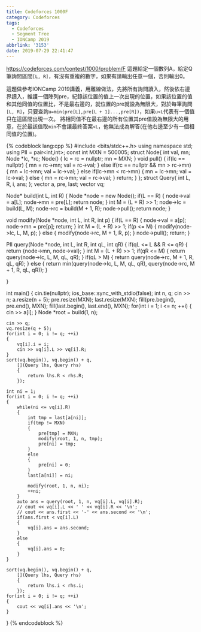 ```yaml
---
title: Codeforces 1000F
category: Codeforces
tags:
  - Codeforces
  - Segment Tree
  - IONCamp 2019
abbrlink: '3153'
date: 2019-07-29 22:41:47
---
```

https://codeforces.com/contest/1000/problem/F
這題給定一個數列A，給定Q筆詢問區間`[L, R]`，有沒有重複的數字，如果有請輸出任意一個，否則輸出0。
<!-- more -->
這題做參考IONCamp 2019講義，用離線做法，先將所有詢問讀入，然後依右邊界讀入，維護一個陣列pre，紀錄該位置的值上一次出現的位置，如果該位置的值和其他同值的位置比，不是最右邊的，就位置的pre就設為無限大，對於每筆詢問`[L, R]`，只要查詢`u=min(pre[L],pre[L + 1]...,pre[R])`，如果`u<L`代表有一個值只在這區間出現一次。
將相同值不在最右邊的所有位置其pre值設為無限大的用意，在於最該值取`min`不會讓最終答案`<L`，他無法成為解答(在他右邊至少有一個相同值的位置)。

{% codeblock lang:cpp %}
#include <bits/stdc++.h>
using namespace std;
using PII = pair<int,int>;
const int MXN = 500005;
struct Node{
    int val, mn;
    Node *lc, *rc;
    Node()
    {
        lc = rc = nullptr;
        mn = MXN;
    }
    void pull()
    {
        if(lc == nullptr)
        {
            mn = rc->mn;
            val = rc->val;
        }
        else if(rc == nullptr && mn > rc->mn)
        {
            mn = lc->mn;
            val = lc->val;
        }
        else if(lc->mn < rc->mn)
        {
            mn = lc->mn;
            val = lc->val;
        }
        else
        {
            mn = rc->mn;
            val = rc->val;
        }
        return;
    }
};
struct Query{
    int L, R, i, ans;
};
vector<int> a, pre, last;
vector<Query> vq;

Node* build(int L, int R)
{
    Node *node = new Node();
    if(L == R)
    { 
        node->val = a[L];
        node->mn = pre[L];
        return node;
    }
    int M = (L + R) >> 1;
    node->lc = build(L, M);
    node->rc = build(M + 1, R);
    node->pull();
    return node;
}

void modify(Node *node, int L, int R, int p)
{
    if(L == R)
    {
        node->val = a[p];
        node->mn = pre[p];
        return;
    }
    int M = (L + R) >> 1;
    if(p <= M)
    {
        modify(node->lc, L, M, p);
    }
    else
    {
        modify(node->rc, M + 1, R, p);
    }
    node->pull();
    return;
}

PII query(Node *node, int L, int R, int qL, int qR)
{
    if(qL <= L && R <= qR)
    {
        return {node->mn, node->val};
    }
    int M = (L + R) >> 1;
    if(qR <= M)
    {
        return query(node->lc, L, M, qL, qR);
    }
    if(qL > M)
    {
        return query(node->rc, M + 1, R, qL, qR);
    }
    else
    {
        return min(query(node->lc, L, M, qL, qR), query(node->rc, M + 1, R, qL, qR));
    }
    
}

int main()
{
    cin.tie(nullptr); ios_base::sync_with_stdio(false);
    int n, q;
    cin >> n;
    a.resize(n + 5);
    pre.resize(MXN);
    last.resize(MXN);
    fill(pre.begin(), pre.end(), MXN);
    fill(last.begin(), last.end(), MXN);
    for(int i = 1; i <= n; ++i)
    {
        cin >> a[i];
    }
    Node *root = build(1, n);
    
    cin >> q;
    vq.resize(q + 5);
    for(int i = 0; i != q; ++i)
    {
        vq[i].i = i;
        cin >> vq[i].L >> vq[i].R;
    }
    sort(vq.begin(), vq.begin() + q, 
        [](Query lhs, Query rhs)
        {
            return lhs.R < rhs.R;
        });
    
    int ni = 1;
    for(int i = 0; i != q; ++i)
    {
        while(ni <= vq[i].R)
        {
            int tmp = last[a[ni]];
            if(tmp != MXN)
            {
                pre[tmp] = MXN;
                modify(root, 1, n, tmp);
                pre[ni] = tmp;
            }
            else
            {
                pre[ni] = 0;
            }
            last[a[ni]] = ni;
            
            modify(root, 1, n, ni);
            ++ni;
        }
        auto ans = query(root, 1, n, vq[i].L, vq[i].R);
        // cout << vq[i].L << ' ' << vq[i].R << '\n';
        // cout << ans.first << '-' << ans.second << '\n';
        if(ans.first < vq[i].L)
        {
            vq[i].ans = ans.second;
        }
        else
        {
            vq[i].ans = 0;
        }
    }
    
    sort(vq.begin(), vq.begin() + q, 
        [](Query lhs, Query rhs)
        {
            return lhs.i < rhs.i;
        });
    for(int i = 0; i != q; ++i)
    {
        cout << vq[i].ans << '\n';
    }
}
{% endcodeblock %}